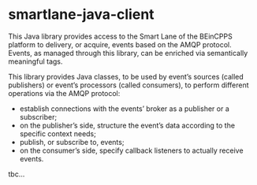 # smartlane-java-client

This Java library provides access to the Smart Lane of the BEinCPPS platform to delivery, or acquire, events based on the AMQP protocol. Events, as managed through this library, can be enriched via semantically meaningful tags.

This library provides Java classes, to be used by event’s sources (called publishers) or event’s processors (called consumers), to perform different operations via the AMQP protocol:
-	establish connections with the events’ broker as a publisher  or a subscriber;
-	on the publisher’s side, structure the event’s data according to the specific context needs;
-	publish, or subscribe to, events;
-	on the consumer’s side, specify callback listeners to actually receive events.

tbc...
  
